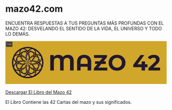 # mazo42.com
ENCUENTRA RESPUESTAS A TUS PREGUNTAS MÁS PROFUNDAS CON EL MAZO 42: DESVELANDO EL SENTIDO DE LA VIDA, EL UNIVERSO Y TODO LO DEMÁS.

![Mazo 42](assets/logo-brow.png)

[Descargar El Libro del Mazo 42](https://github.com/Mazo-42/mazo42.com/raw/main/Mazo42.pdf)  

El Libro Contiene las 42 Cartas del mazo y sus significados. 
